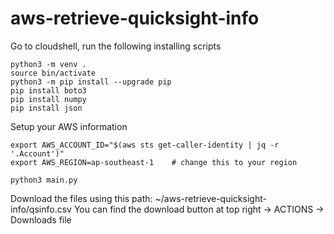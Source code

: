 # aws-retrieve-quicksight-info

Go to cloudshell, run the following installing scripts
```
python3 -m venv .
source bin/activate
python3 -m pip install --upgrade pip
pip install boto3
pip install numpy
pip install json
```

Setup your AWS information
```
export AWS_ACCOUNT_ID="$(aws sts get-caller-identity | jq -r '.Account')"   
export AWS_REGION=ap-southeast-1    # change this to your region
```

```
python3 main.py
```

Download the files using this path: ~/aws-retrieve-quicksight-info/qsinfo.csv
You can find the download button at top right -> ACTIONS -> Downloads file